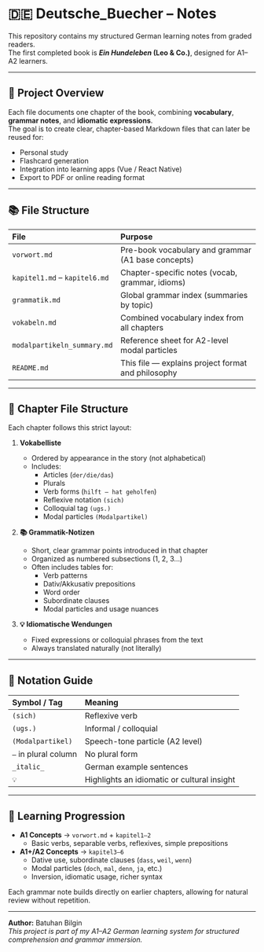 # 🇩🇪 Deutsche_Buecher – Notes

This repository contains my structured German learning notes from graded readers.  
The first completed book is **_Ein Hundeleben_ (Leo & Co.)**, designed for A1–A2 learners.

---

## 📖 Project Overview

Each file documents one chapter of the book, combining **vocabulary**, **grammar notes**, and **idiomatic expressions**.  
The goal is to create clear, chapter-based Markdown files that can later be reused for:

-   Personal study
-   Flashcard generation
-   Integration into learning apps (Vue / React Native)
-   Export to PDF or online reading format

---

## 📚 File Structure

| File                          | Purpose                                            |
| :---------------------------- | :------------------------------------------------- |
| `vorwort.md`                  | Pre-book vocabulary and grammar (A1 base concepts) |
| `kapitel1.md` – `kapitel6.md` | Chapter-specific notes (vocab, grammar, idioms)    |
| `grammatik.md`                | Global grammar index (summaries by topic)          |
| `vokabeln.md`                 | Combined vocabulary index from all chapters        |
| `modalpartikeln_summary.md`   | Reference sheet for A2-level modal particles       |
| `README.md`                   | This file — explains project format and philosophy |

---

## 🧱 Chapter File Structure

Each chapter follows this strict layout:

1. **Vokabelliste**

    - Ordered by appearance in the story (not alphabetical)
    - Includes:
        - Articles (`der/die/das`)
        - Plurals
        - Verb forms (`hilft – hat geholfen`)
        - Reflexive notation `(sich)`
        - Colloquial tag `(ugs.)`
        - Modal particles `(Modalpartikel)`

2. **📚 Grammatik-Notizen**

    - Short, clear grammar points introduced in that chapter
    - Organized as numbered subsections (1, 2, 3…)
    - Often includes tables for:
        - Verb patterns
        - Dativ/Akkusativ prepositions
        - Word order
        - Subordinate clauses
        - Modal particles and usage nuances

3. **💡 Idiomatische Wendungen**
    - Fixed expressions or colloquial phrases from the text
    - Always translated naturally (not literally)

---

## 💬 Notation Guide

| Symbol / Tag         | Meaning                                     |
| :------------------- | :------------------------------------------ |
| `(sich)`             | Reflexive verb                              |
| `(ugs.)`             | Informal / colloquial                       |
| `(Modalpartikel)`    | Speech-tone particle (A2 level)             |
| `–` in plural column | No plural form                              |
| `_italic_`           | German example sentences                    |
| `💡`                 | Highlights an idiomatic or cultural insight |

---

## 🧠 Learning Progression

-   **A1 Concepts** → `vorwort.md` + `kapitel1–2`
    -   Basic verbs, separable verbs, reflexives, simple prepositions
-   **A1+/A2 Concepts** → `kapitel3–6`
    -   Dative use, subordinate clauses (`dass`, `weil`, `wenn`)
    -   Modal particles (`doch`, `mal`, `denn`, `ja`, etc.)
    -   Inversion, idiomatic usage, richer syntax

Each grammar note builds directly on earlier chapters, allowing for natural review without repetition.

---

**Author:** Batuhan Bilgin  
_This project is part of my A1–A2 German learning system for structured comprehension and grammar immersion._
